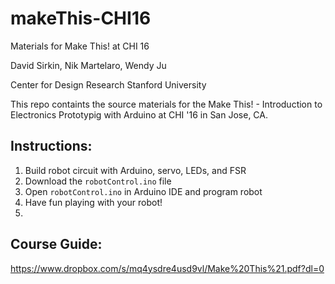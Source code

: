 # makeThis-CHI16
Materials for Make This! at CHI 16

David Sirkin, Nik Martelaro, Wendy Ju

Center for Design Research
Stanford University 

This repo containts the source materials for the Make This! - Introduction to Electronics Prototypig with Arduino at CHI '16 in San Jose, CA.

## Instructions:
1. Build robot circuit with Arduino, servo, LEDs, and FSR
2. Download the `robotControl.ino` file
3. Open `robotControl.ino` in Arduino IDE and program robot
4. Have fun playing with your robot!
5. 

## Course Guide:

https://www.dropbox.com/s/mq4ysdre4usd9vl/Make%20This%21.pdf?dl=0
